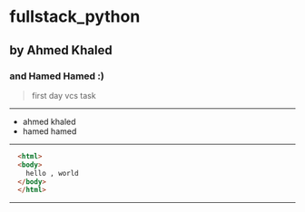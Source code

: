 # fullstack_python
## by **Ahmed Khaled**
### and Hamed Hamed :)
>first day vcs
>task

___
* ahmed khaled
* hamed hamed
___
```html
  <html>
  <body>
    hello , world
  </body>
  </html>
```

___
